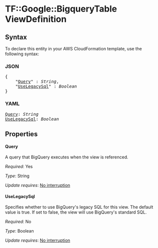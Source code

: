 # TF::Google::BigqueryTable ViewDefinition

## Syntax

To declare this entity in your AWS CloudFormation template, use the following syntax:

### JSON

<pre>
{
    "<a href="#query" title="Query">Query</a>" : <i>String</i>,
    "<a href="#uselegacysql" title="UseLegacySql">UseLegacySql</a>" : <i>Boolean</i>
}
</pre>

### YAML

<pre>
<a href="#query" title="Query">Query</a>: <i>String</i>
<a href="#uselegacysql" title="UseLegacySql">UseLegacySql</a>: <i>Boolean</i>
</pre>

## Properties

#### Query

A query that BigQuery executes when the view is referenced.

_Required_: Yes

_Type_: String

_Update requires_: [No interruption](https://docs.aws.amazon.com/AWSCloudFormation/latest/UserGuide/using-cfn-updating-stacks-update-behaviors.html#update-no-interrupt)

#### UseLegacySql

Specifies whether to use BigQuery's legacy SQL for this view.
The default value is true. If set to false, the view will use BigQuery's standard SQL.

_Required_: No

_Type_: Boolean

_Update requires_: [No interruption](https://docs.aws.amazon.com/AWSCloudFormation/latest/UserGuide/using-cfn-updating-stacks-update-behaviors.html#update-no-interrupt)

